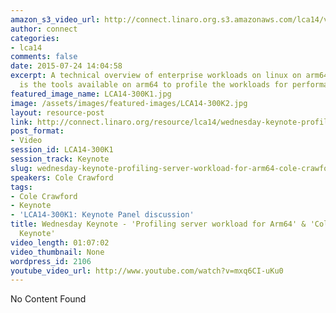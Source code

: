 ```yaml
---
amazon_s3_video_url: http://connect.linaro.org.s3.amazonaws.com/lca14/videos/03-05-Wednesday/Wednesday+Keynote+-+%2527Profiling+server+workload+for+Arm64%2527+%2526+%2527Cole+Crawford+Keynote%2527.mp4
author: connect
categories:
- lca14
comments: false
date: 2015-07-24 14:04:58
excerpt: A technical overview of enterprise workloads on linux on arm64, the focus
  is the tools available on arm64 to profile the workloads for performance.
featured_image_name: LCA14-300K1.jpg
image: /assets/images/featured-images/LCA14-300K2.jpg
layout: resource-post
link: http://connect.linaro.org/resource/lca14/wednesday-keynote-profiling-server-workload-for-arm64-cole-crawford-keynote-2/
post_format:
- Video
session_id: LCA14-300K1
session_track: Keynote
slug: wednesday-keynote-profiling-server-workload-for-arm64-cole-crawford-keynote-2
speakers: Cole Crawford
tags:
- Cole Crawford
- Keynote
- 'LCA14-300K1: Keynote Panel discussion'
title: Wednesday Keynote - 'Profiling server workload for Arm64' & 'Cole Crawford
  Keynote'
video_length: 01:07:02
video_thumbnail: None
wordpress_id: 2106
youtube_video_url: http://www.youtube.com/watch?v=mxq6CI-uKu0
---
```


No Content Found
